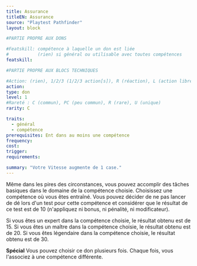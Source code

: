 ```yaml
---
title: Assurance
titleEN: Assurance
source: "Playtest Pathfinder"
layout: block

#PARTIE PROPRE AUX DONS

#Featskill: compétence à laquelle un don est liée
#           (rien) si général ou utilisable avec toutes compétences
featskill: 

#PARTIE PROPRE AUX BLOCS TECHNIQUES

#Action: (rien), 1/2/3 (1/2/3 action[s]), R (réaction), L (action libre)
action: 
type: don
level: 1
#Rareté : C (commun), PC (peu commun), R (rare), U (unique)
rarity: C

traits:
  - général
  - compétence
prerequisites: Ent dans au moins une compétence
frequency:
cost:
trigger:
requirements:

summary: "Votre Vitesse augmente de 1 case."
---
```


Même dans les pires des circonstances, vous pouvez accomplir des tâches basiques dans le domaine de la compétence choisie. Choisissez une compétence où vous êtes entraîné. Vous pouvez décider de ne pas lancer de dé lors d'un test pour cette compétence et considérer que le résultat de ce test est de 10 (n'appliquez ni bonus, ni pénalité, ni modificateur).

Si vous êtes un expert dans la compétence choisie, le résultat obtenu est de 15. Si vous êtes un maître dans la compétence choisie, le résultat obtenu est de 20. Si vous êtes légendaire dans la compétence choisie, le résultat obtenu est de 30.

**Spécial** Vous pouvez choisir ce don plusieurs fois. Chaque fois, vous l'associez à une compétence différente.